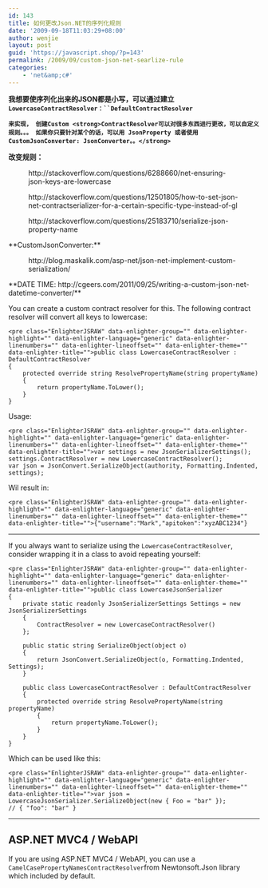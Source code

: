 ```yaml
---
id: 143
title: 如何更改Json.NET的序列化规则
date: '2009-09-18T11:03:29+08:00'
author: wenjie
layout: post
guid: 'https://javascript.shop/?p=143'
permalink: /2009/09/custom-json-net-searlize-rule
categories:
    - 'net&amp;c#'
---
```


**我想要使序列化出来的JSON都是小写，可以通过建立 `LowercaseContractResolver：``DefaultContractResolver`**

**`来实现， 创建Custom <strong>ContractResolver可以对很多东西进行更改，可以自定义规则。。。 如果你只要针对某个的话，可以用 JsonProperty 或者使用CustomJsonConverter: JsonConverter。。</strong>`**

**改变规则：**

<figure class="wp-block-embed"><div class="wp-block-embed__wrapper">http://stackoverflow.com/questions/6288660/net-ensuring-json-keys-are-lowercase </div></figure><figure class="wp-block-embed"><div class="wp-block-embed__wrapper">http://stackoverflow.com/questions/12501805/how-to-set-json-net-contractserializer-for-a-certain-specific-type-instead-of-gl </div></figure><figure class="wp-block-embed"><div class="wp-block-embed__wrapper">http://stackoverflow.com/questions/25183710/serialize-json-property-name </div></figure>**CustomJsonConverter:**

<figure class="wp-block-embed"><div class="wp-block-embed__wrapper">http://blog.maskalik.com/asp-net/json-net-implement-custom-serialization/ </div></figure>**DATE TIME: http://cgeers.com/2011/09/25/writing-a-custom-json-net-datetime-converter/**

You can create a custom contract resolver for this. The following contract resolver will convert all keys to lowercase:

```
<pre class="EnlighterJSRAW" data-enlighter-group="" data-enlighter-highlight="" data-enlighter-language="generic" data-enlighter-linenumbers="" data-enlighter-lineoffset="" data-enlighter-theme="" data-enlighter-title="">public class LowercaseContractResolver : DefaultContractResolver
{
    protected override string ResolvePropertyName(string propertyName)
    {
        return propertyName.ToLower();
    }
}
```

Usage:

```
<pre class="EnlighterJSRAW" data-enlighter-group="" data-enlighter-highlight="" data-enlighter-language="generic" data-enlighter-linenumbers="" data-enlighter-lineoffset="" data-enlighter-theme="" data-enlighter-title="">var settings = new JsonSerializerSettings();
settings.ContractResolver = new LowercaseContractResolver();
var json = JsonConvert.SerializeObject(authority, Formatting.Indented, settings);
```

Wil result in:

```
<pre class="EnlighterJSRAW" data-enlighter-group="" data-enlighter-highlight="" data-enlighter-language="generic" data-enlighter-linenumbers="" data-enlighter-lineoffset="" data-enlighter-theme="" data-enlighter-title="">{"username":"Mark","apitoken":"xyzABC1234"}
```

- - - - - -

If you always want to serialize using the `LowercaseContractResolver`, consider wrapping it in a class to avoid repeating yourself:

```
<pre class="EnlighterJSRAW" data-enlighter-group="" data-enlighter-highlight="" data-enlighter-language="generic" data-enlighter-linenumbers="" data-enlighter-lineoffset="" data-enlighter-theme="" data-enlighter-title="">public class LowercaseJsonSerializer
{
    private static readonly JsonSerializerSettings Settings = new JsonSerializerSettings
    {
        ContractResolver = new LowercaseContractResolver()
    };

    public static string SerializeObject(object o)
    {
        return JsonConvert.SerializeObject(o, Formatting.Indented, Settings);
    }

    public class LowercaseContractResolver : DefaultContractResolver
    {
        protected override string ResolvePropertyName(string propertyName)
        {
            return propertyName.ToLower();
        }
    }
}
```

Which can be used like this:

```
<pre class="EnlighterJSRAW" data-enlighter-group="" data-enlighter-highlight="" data-enlighter-language="generic" data-enlighter-linenumbers="" data-enlighter-lineoffset="" data-enlighter-theme="" data-enlighter-title="">var json = LowercaseJsonSerializer.SerializeObject(new { Foo = "bar" });
// { "foo": "bar" }
```

- - - - - -

## ASP.NET MVC4 / WebAPI

If you are using ASP.NET MVC4 / WebAPI, you can use a `CamelCasePropertyNamesContractResolver`from Newtonsoft.Json library which included by default.
